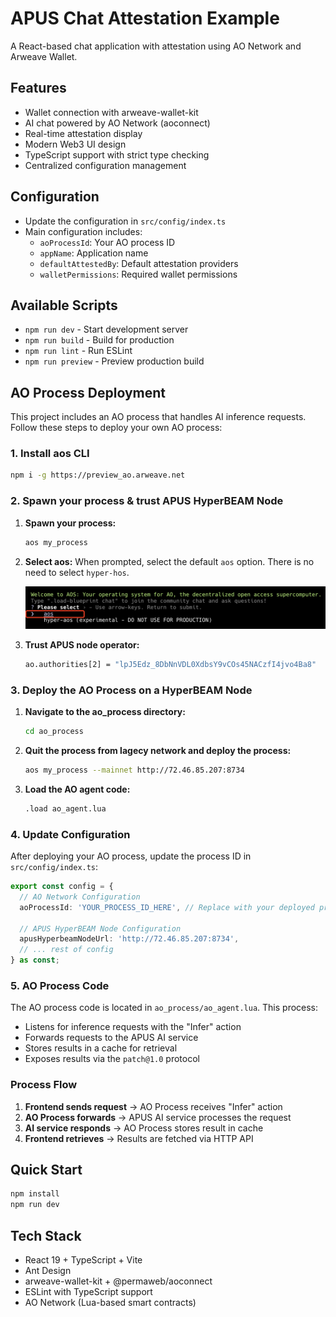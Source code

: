 # APUS Chat Attestation Example

A React-based chat application with attestation using AO Network and Arweave Wallet.

## Features
- Wallet connection with arweave-wallet-kit
- AI chat powered by AO Network (aoconnect)
- Real-time attestation display
- Modern Web3 UI design
- TypeScript support with strict type checking
- Centralized configuration management

## Configuration
- Update the configuration in `src/config/index.ts`
- Main configuration includes:
  - `aoProcessId`: Your AO process ID
  - `appName`: Application name
  - `defaultAttestedBy`: Default attestation providers
  - `walletPermissions`: Required wallet permissions

## Available Scripts
- `npm run dev` - Start development server
- `npm run build` - Build for production
- `npm run lint` - Run ESLint
- `npm run preview` - Preview production build

## AO Process Deployment

This project includes an AO process that handles AI inference requests. Follow these steps to deploy your own AO process:

### 1. Install aos CLI

```bash
npm i -g https://preview_ao.arweave.net
```

### 2. Spawn your process & trust APUS HyperBEAM Node

1. **Spawn your process:**
   ```bash
   aos my_process
   ```
2. **Select aos:**
   When prompted, select the default `aos` option. There is no need to select `hyper-hos`.

   ![aos selection example](./aos_selection.png)

3. **Trust APUS node operator:**
   ```bash
   ao.authorities[2] = "lpJ5Edz_8DbNnVDL0XdbsY9vCOs45NACzfI4jvo4Ba8"
   ```

### 3. Deploy the AO Process on a HyperBEAM Node

1. **Navigate to the ao_process directory:**
   ```bash
   cd ao_process
   ```

2. **Quit the process from lagecy network and deploy the process:**
   ```bash
   aos my_process --mainnet http://72.46.85.207:8734
   ```
2. **Load the AO agent code:**
   ```bash
   .load ao_agent.lua
   ```

### 4. Update Configuration

After deploying your AO process, update the process ID in `src/config/index.ts`:

```typescript
export const config = {
  // AO Network Configuration
  aoProcessId: 'YOUR_PROCESS_ID_HERE', // Replace with your deployed process ID
  
  // APUS HyperBEAM Node Configuration
  apusHyperbeamNodeUrl: 'http://72.46.85.207:8734',
  // ... rest of config
} as const;
```

### 5. AO Process Code

The AO process code is located in `ao_process/ao_agent.lua`. This process:

- Listens for inference requests with the "Infer" action
- Forwards requests to the APUS AI service
- Stores results in a cache for retrieval
- Exposes results via the `patch@1.0` protocol

### Process Flow

1. **Frontend sends request** → AO Process receives "Infer" action
2. **AO Process forwards** → APUS AI service processes the request
3. **AI service responds** → AO Process stores result in cache
4. **Frontend retrieves** → Results are fetched via HTTP API

## Quick Start
```bash
npm install
npm run dev
```

## Tech Stack
- React 19 + TypeScript + Vite
- Ant Design
- arweave-wallet-kit + @permaweb/aoconnect
- ESLint with TypeScript support
- AO Network (Lua-based smart contracts)

